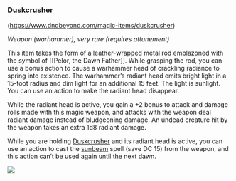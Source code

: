 ### Duskcrusher

(https://www.dndbeyond.com/magic-items/duskcrusher)

_Weapon (warhammer), very rare (requires attunement)_

This item takes the form of a leather-wrapped metal rod emblazoned with the symbol of [[Pelor, the Dawn Father]]. While grasping the rod, you can use a bonus action to cause a warhammer head of crackling radiance to spring into existence. The warhammer’s radiant head emits bright light in a 15-foot radius and dim light for an additional 15 feet. The light is sunlight. You can use an action to make the radiant head disappear.

While the radiant head is active, you gain a +2 bonus to attack and damage rolls made with this magic weapon, and attacks with the weapon deal radiant damage instead of bludgeoning damage. An undead creature hit by the weapon takes an extra 1d8 radiant damage.

While you are holding [Duskcrusher](https://www.dndbeyond.com/magic-items/duskcrusher) and its radiant head is active, you can use an action to cast the [sunbeam](https://www.dndbeyond.com/spells/sunbeam) spell (save DC 15) from the weapon, and this action can’t be used again until the next dawn.

[![](https://media.dndbeyond.com/compendium-images/egtw/yDOyqyOocErRgYJK/06-04.png)](https://media.dndbeyond.com/compendium-images/egtw/yDOyqyOocErRgYJK/06-04.png)